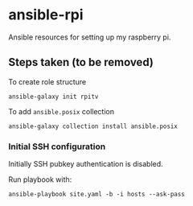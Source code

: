 # ansible-rpi

Ansible resources for setting up my raspberry pi.

## Steps taken (to be removed)

To create role structure

```
ansible-galaxy init rpitv
```

To add `ansible.posix` collection

```
ansible-galaxy collection install ansible.posix
```

### Initial SSH configuration

Initially SSH pubkey authentication is disabled.

Run playbook with:


```
ansible-playbook site.yaml -b -i hosts --ask-pass
```
